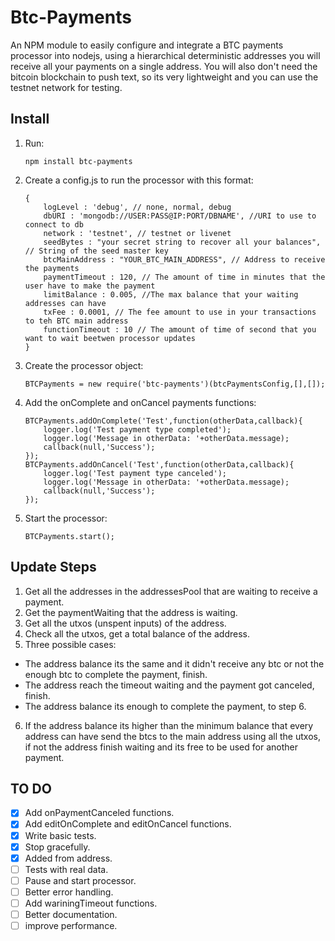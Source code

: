 # Btc-Payments
An NPM module to easily configure and integrate a BTC payments processor into nodejs, using a hierarchical deterministic addresses you will receive all your payments on a single address. You will also don't need the bitcoin blockchain to push text, so its very lightweight and you can use the testnet network for testing. 

## Install
1. Run: 
	```
	npm install btc-payments
	```
2. Create a config.js to run the processor with this format:
	```
	{
	    logLevel : 'debug', // none, normal, debug
	    dbURI : 'mongodb://USER:PASS@IP:PORT/DBNAME', //URI to use to connect to db
	    network : 'testnet', // testnet or livenet
	    seedBytes : "your secret string to recover all your balances", // String of the seed master key
	    btcMainAddress : "YOUR_BTC_MAIN_ADDRESS", // Address to receive the payments
	    paymentTimeout : 120, // The amount of time in minutes that the user have to make the payment
	    limitBalance : 0.005, //The max balance that your waiting addresses can have
	    txFee : 0.0001, // The fee amount to use in your transactions to teh BTC main address
	    functionTimeout : 10 // The amount of time of second that you want to wait beetwen processor updates
	}
	```
3. Create the processor object: 
	```
	BTCPayments = new require('btc-payments')(btcPaymentsConfig,[],[]);
	```
4. Add the onComplete and onCancel payments functions:
	```
	BTCPayments.addOnComplete('Test',function(otherData,callback){
		logger.log('Test payment type completed');
	    logger.log('Message in otherData: '+otherData.message);
	    callback(null,'Success');
	});
	BTCPayments.addOnCancel('Test',function(otherData,callback){
		logger.log('Test payment type canceled');
	    logger.log('Message in otherData: '+otherData.message);
	    callback(null,'Success');
	});
	```
5. Start the processor:
	```
	BTCPayments.start();
	```

## Update Steps
1. Get all the addresses in the addressesPool that are waiting to receive a payment.
2. Get the paymentWaiting that the address is waiting.
3. Get all the utxos (unspent inputs) of the address.
4. Check all the utxos, get a total balance of the address.
5. Three possible cases:
  * The address balance its the same and it didn't receive any btc or not the enough btc to complete the payment, finish.
  * The address reach the timeout waiting and the payment got canceled, finish.
  * The address balance its enough to complete the payment, to step 6.
6. If the address balance its higher than the minimum balance that every address can have send the btcs to the main address using all the utxos, if not the address finish waiting and its free to be used for another payment. 
  
## TO DO

- [x] Add onPaymentCanceled functions.
- [x] Add editOnComplete and editOnCancel functions.
- [x] Write basic tests.
- [x] Stop gracefully.
- [x] Added from address.
- [ ] Tests with real data.
- [ ] Pause and start processor.
- [ ] Better error handling.
- [ ] Add wariningTimeout functions.
- [ ] Better documentation.
- [ ] improve performance.